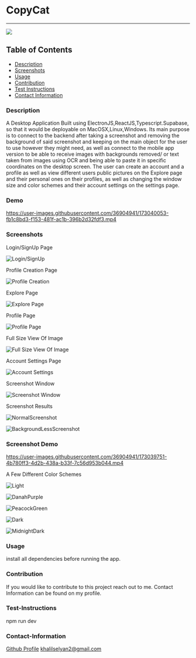 # CopyCat

---

<a href="https://img.shields.io/badge/License-undefined-brightgreen"><img src="https://img.shields.io/badge/License-undefined-brightgreen"></a>

## Table of Contents

- [Description](#description)
- [Screenshots](#Screenshots)
- [Usage](#usage)
- [Contribution](#contribution)
- [Test Instructions](#test-instructions)
- [Contact Information](#contact-information)

### Description

A Desktop Application Built using ElectronJS,ReactJS,Typescript.Supabase, so that it would be deployable on MacOSX,Linux,Windows. Its main purpose is to connect to the backend after taking a screenshot and removing the background of said screenshot and keeping on the main object for the user to use however they might need, as well as connect to the mobile app version to be able to receive images with backgrounds removed/ or text taken from images using OCR and being able to paste it in specific coordinates on the desktop screen. The user can create an account and a profile as well as view different users public pictures on the Explore page and their personal ones on their profiles, as well as changing the window size and color schemes and their account settings on the settings page.

### Demo


https://user-images.githubusercontent.com/36904941/173040053-fb1c8bd3-f153-481f-ac1b-396b2d32fdf3.mp4


### Screenshots

Login/SignUp Page

![Login/SignUp](https://user-images.githubusercontent.com/36904941/168465309-2f82ca54-6c24-4c4d-963c-d256894bb5a0.png)

Profile Creation Page

![Profile Creation](https://user-images.githubusercontent.com/36904941/168465334-72c1d2b7-ac7e-49db-b724-7d12ae9665fd.png)

Explore Page

![Explore Page](https://user-images.githubusercontent.com/36904941/168465344-d373bd9e-0352-47e4-8685-e665e70ad07d.png)

Profile Page

![Profile Page](https://user-images.githubusercontent.com/36904941/168465364-9675b7ac-3ea8-4c9b-8918-526881be617c.png)

Full Size View Of Image

![Full Size View Of Image](https://user-images.githubusercontent.com/36904941/168465392-782ca9ad-9158-4b7e-bc4e-f7828567747d.png)

Account Settings Page

![Account Settings](https://user-images.githubusercontent.com/36904941/168465474-c86ff50c-321f-4098-8e3d-073254b21d9c.png)

Screenshot Window

![Screenshot Window](https://user-images.githubusercontent.com/36904941/168465730-91483c07-d097-4c7a-bb77-3d9ed39b0bac.jpg)

Screenshot Results

![NormalScreenshot](https://user-images.githubusercontent.com/36904941/171862971-3e8fbf0d-80dc-445c-b112-16ce47734942.png)

![BackgroundLessScreenshot](https://user-images.githubusercontent.com/36904941/171863035-13a2ef0b-29a9-46ca-89e4-c6835284dbb5.png)

### Screenshot Demo

https://user-images.githubusercontent.com/36904941/173039751-4b780ff3-4d2b-438a-b33f-7c56d953b044.mp4



A Few Different Color Schemes

![Light](https://user-images.githubusercontent.com/36904941/168465553-7e881d72-6d00-4e88-89f6-9e3833da5742.png)

![DanahPurple](https://user-images.githubusercontent.com/36904941/168465539-8679dda2-dc15-4b54-b3bd-cd174d0bdf0f.png)

![PeacockGreen](https://user-images.githubusercontent.com/36904941/168465571-3258db87-ca74-41cb-a66f-da340d17651c.png)

![Dark](https://user-images.githubusercontent.com/36904941/168465543-ffe5287c-a81c-44ab-82ff-6cebac6af5eb.png)

![MidnightDark](https://user-images.githubusercontent.com/36904941/168465563-06f99748-caa6-4a50-b59f-b3f4d479d778.png)

### Usage

install all dependencies before running the app.

### Contribution

If you would like to contribute to this project reach out to me. Contact Information can be found on my profile.

### Test-Instructions

npm run dev

### Contact-Information

[Github Profile](https://github.com/KhalilSelyan)
khalilselyan2@gmail.com
